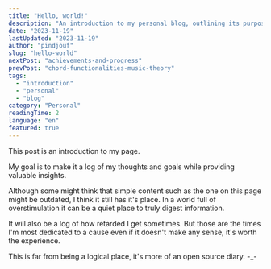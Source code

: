 ```yaml
---
title: "Hello, world!"
description: "An introduction to my personal blog, outlining its purpose as a space for thoughts, goals, and insights in a world of overstimulation."
date: "2023-11-19"
lastUpdated: "2023-11-19"
author: "pindjouf"
slug: "hello-world"
nextPost: "achievements-and-progress"
prevPost: "chord-functionalities-music-theory"
tags:
  - "introduction"
  - "personal"
  - "blog"
category: "Personal"
readingTime: 2
language: "en"
featured: true
---
```


This post is an introduction to my page.

My goal is to make it a log of my thoughts and goals while providing valuable insights.

Although some might think that simple content such as the one on this page might be outdated, I think it still has it's place. In a world full of overstimulation it can be a quiet place to truly digest information.

It will also be a log of how retarded I get sometimes. But those are the times I'm most dedicated to a cause even if it doesn't make any sense, it's worth the experience.

This is far from being a logical place, it's more of an open source diary. -_-
